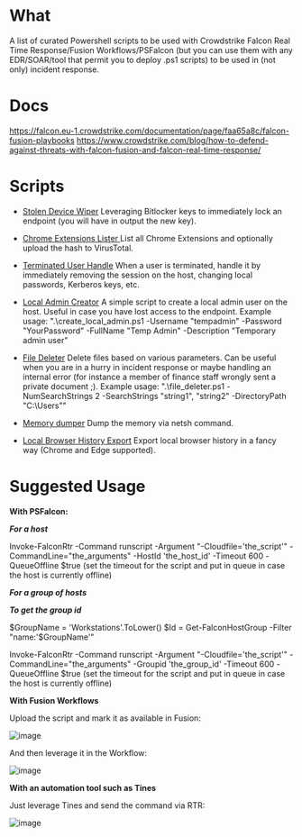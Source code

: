# What

A list of curated Powershell scripts to be used with Crowdstrike Falcon Real Time Response/Fusion Workflows/PSFalcon (but you can use them with any EDR/SOAR/tool that permit you to deploy .ps1 scripts) to be used in (not only) incident response.

# Docs

https://falcon.eu-1.crowdstrike.com/documentation/page/faa65a8c/falcon-fusion-playbooks
https://www.crowdstrike.com/blog/how-to-defend-against-threats-with-falcon-fusion-and-falcon-real-time-response/


# Scripts

- [Stolen Device Wiper](https://github.com/g4bri-3l3/Crowdstrike-RTR-Awesome-Scripts/blob/main/scripts/stolen_device_wiper.ps1)
Leveraging Bitlocker keys to immediately lock an endpoint (you will have in output the new key).

- [Chrome Extensions Lister ](https://github.com/g4bri-3l3/Crowdstrike-RTR-IR-Awesome-Scripts/blob/main/scripts/chrome_extensions_lister.ps1)
List all Chrome Extensions and optionally upload the hash to VirusTotal.

- [Terminated User Handle](https://github.com/g4bri-3l3/Crowdstrike-RTR-IR-Awesome-Scripts/blob/main/scripts/terminated_user_handle.ps1)
When a user is terminated, handle it by immediately removing the session on the host, changing local passwords, Kerberos keys, etc.

- [Local Admin Creator](https://github.com/g4bri-3l3/Crowdstrike-RTR-IR-Awesome-Scripts/blob/main/scripts/create_local_admin.ps1)
A simple script to create a local admin user on the host. Useful in case you have lost access to the endpoint.
Example usage: ".\create_local_admin.ps1 -Username "tempadmin" -Password "YourPassword" -FullName "Temp Admin" -Description "Temporary admin user"

- [File Deleter](https://github.com/g4bri-3l3/Crowdstrike-RTR-IR-Awesome-Scripts/blob/main/scripts/file_deleter.ps1)
Delete files based on various parameters. Can be useful when you are in a hurry in incident response or maybe handling an internal error (for instance a member of finance staff wrongly sent a private document ;).
Example usage: ".\file_deleter.ps1 -NumSearchStrings 2 -SearchStrings "string1", "string2" -DirectoryPath "C:\Users\""

- [Memory dumper](https://github.com/g4bri-3l3/Crowdstrike-RTR-IR-Awesome-Scripts/blob/main/scripts/memdump.ps1)
Dump the memory via netsh command.

- [Local Browser History Export](https://github.com/g4bri-3l3/Crowdstrike-RTR-IR-Awesome-Scripts/blob/main/scripts/local_browser_history_export.ps1)
Export local browser history in a fancy way (Chrome and Edge supported).

# Suggested Usage

****With PSFalcon:****

***For a host***

Invoke-FalconRtr -Command runscript -Argument "-Cloudfile='the_script'" -CommandLine="the_arguments" -HostId 'the_host_id' -Timeout 600 -QueueOffline $true (set the timeout for the script and put in queue in case the host is currently offline)

***For a group of hosts***

***To get the group id***

$GroupName = 'Workstations'.ToLower()
$Id = Get-FalconHostGroup -Filter "name:'$GroupName'"

Invoke-FalconRtr -Command runscript -Argument "-Cloudfile='the_script'" -CommandLine="the_arguments" -Groupid 'the_group_id' -Timeout 600 -QueueOffline $true (set the timeout for the script and put in queue in case the host is currently offline)


****With Fusion Workflows****

Upload the script and mark it as available in Fusion:

![image](https://github.com/g4bri-3l3/Crowdstrike-RTR-IR-Awesome-Scripts/assets/46595230/bb1f92d3-c6b1-43ac-bb52-94e159935983)

And then leverage it in the Workflow:

![image](https://github.com/g4bri-3l3/Crowdstrike-RTR-IR-Awesome-Scripts/assets/46595230/0a0dff6e-3e07-4d0a-9a60-ea12830c195a)


****With an automation tool such as Tines****

Just leverage Tines and send the command via RTR:

![image](https://github.com/g4bri-3l3/Crowdstrike-RTR-IR-Awesome-Scripts/assets/46595230/b494263d-8d31-4e89-9692-dc10c80b48b1)

